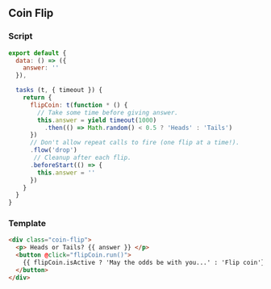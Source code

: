 <script>
import CoinFlip from '~components/tasks/examples/CoinFlip.vue'

export default {
  components: {
    CoinFlip
  }
}
</script>

## Coin Flip

<div class="showcase">
    <CoinFlip />
</div>

### Script

```js
export default {
  data: () => ({
    answer: ''
  }),

  tasks (t, { timeout }) {
    return {
      flipCoin: t(function * () {
        // Take some time before giving answer.
        this.answer = yield timeout(1000)
          .then(() => Math.random() < 0.5 ? 'Heads' : 'Tails')
      })
      // Don't allow repeat calls to fire (one flip at a time!).
      .flow('drop')
       // Cleanup after each flip.
      .beforeStart(() => {
        this.answer = ''
      })
    }
  }
}
```

### Template

```html
<div class="coin-flip">
  <p> Heads or Tails? {{ answer }} </p>
  <button @click="flipCoin.run()">
    {{ flipCoin.isActive ? 'May the odds be with you...' : 'Flip coin'}}
  </button>
</div>
```
